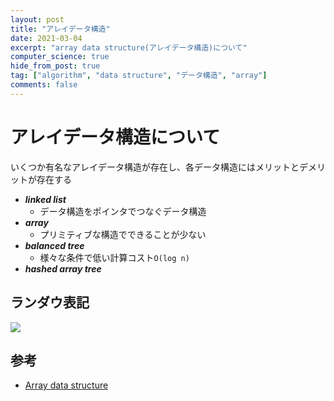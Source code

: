 ```yaml
---
layout: post
title: "アレイデータ構造"
date: 2021-03-04
excerpt: "array data structure(アレイデータ構造)について"
computer_science: true
hide_from_post: true
tag: ["algorithm", "data structure", "データ構造", "array"]
comments: false
---
```


# アレイデータ構造について
いくつか有名なアレイデータ構造が存在し、各データ構造にはメリットとデメリットが存在する

 - ***linked list***
   - データ構造をポインタでつなぐデータ構造
 - ***array***
   - プリミティブな構造でできることが少ない
 - ***balanced tree***
   - 様々な条件で低い計算コスト`O(log n)`
 - ***hashed array tree***

## ランダウ表記

<div>
  <img src="https://user-images.githubusercontent.com/4949982/112720925-9711b400-8f44-11eb-8443-285a8f6e0efd.png">
</div>

## 参考
 - [Array data structure](https://en.wikipedia.org/wiki/Array_data_structure)
